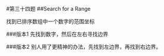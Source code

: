 #第三十四题
##Search for a Range

找到已排序数组中一个数字的范围坐标

###版本1
先找到数字，然后在左右寻找边界

###版本2
别人用了更精神的办法，先找到左边界，再找到右边界。
